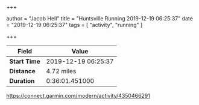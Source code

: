 +++

author = "Jacob Hell"
title = "Huntsville Running 2019-12-19 06:25:37"
date = "2019-12-19 06:25:37"
tags = [
    "activity", "running"
]

+++

<!--more-->

|Field  |Value  |
|--- | --- |
|**Start Time**|2019-12-19 06:25:37|
|**Distance**|4.72 miles|
|**Duration**|0:36:01.451000|

https://connect.garmin.com/modern/activity/4350466291